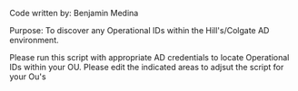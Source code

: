 Code written by: Benjamin Medina

Purpose: To discover any Operational IDs within the Hill's/Colgate AD environment.

Please run this script with appropriate AD credentials to locate Operational IDs within your OU. 
Please edit the indicated areas to adjsut the script for your Ou's
